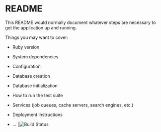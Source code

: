# README

This README would normally document whatever steps are necessary to get the
application up and running.

Things you may want to cover:

* Ruby version

* System dependencies

* Configuration

* Database creation

* Database initialization

* How to run the test suite

* Services (job queues, cache servers, search engines, etc.)

* Deployment instructions

* ...
[![Build Status](https://codeship.com/projects/9f282b20-bea6-0136-0d1f-726eb261e1d0/status?branch=master)
